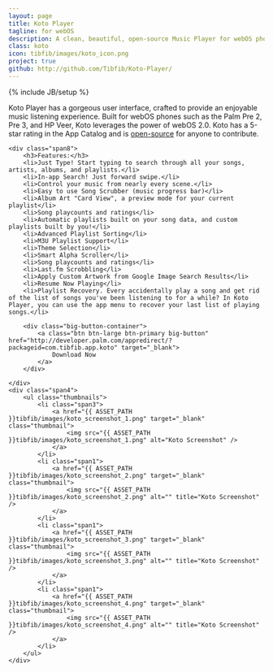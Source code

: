 ```yaml
---
layout: page
title: Koto Player
tagline: for webOS
description: A clean, beautiful, open-source Music Player for webOS phones.
class: koto
icon: tibfib/images/koto_icon.png
project: true
github: http://github.com/Tibfib/Koto-Player/
---
```

{% include JB/setup %}

Koto Player has a gorgeous user interface, crafted to provide an enjoyable music listening experience. Built for webOS phones such as the Palm Pre 2, Pre 3, and HP Veer, Koto leverages the power of webOS 2.0. Koto has a 5-star rating in the App Catalog and is <a href="{{ page.github }}">open-source</a> for anyone to contribute.

<div class="row">

	<div class="span8">
		<h3>Features:</h3>
		<li>Just Type! Start typing to search through all your songs, artists, albums, and playlists.</li>
		<li>In-app Search! Just forward swipe.</li>
		<li>Control your music from nearly every scene.</li>
		<li>Easy to use Song Scrubber (music progress bar)</li>
		<li>Album Art "Card View", a preview mode for your current playlist</li>
		<li>Song playcounts and ratings</li>
		<li>Automatic playlists built on your song data, and custom playlists built by you!</li>
		<li>Advanced Playlist Sorting</li>
		<li>M3U Playlist Support</li>
		<li>Theme Selection</li>
		<li>Smart Alpha Scroller</li>
		<li>Song playcounts and ratings</li>
		<li>Last.fm Scrobbling</li>
		<li>Apply Custom Artwork from Google Image Search Results</li>
		<li>Resume Now Playing</li>
		<li>Playlist Recovery. Every accidentally play a song and get rid of the list of songs you've been listening to for a while? In Koto Player, you can use the app menu to recover your last list of playing songs.</li>
		
		<div class="big-button-container">		
			<a class="btn btn-large btn-primary big-button" href="http://developer.palm.com/appredirect/?packageid=com.tibfib.app.koto" target="_blank">
				Download Now
			</a>
		</div>
			
	</div>
	<div class="span4">
		<ul class="thumbnails">
			<li class="span3">
				<a href="{{ ASSET_PATH }}tibfib/images/koto_screenshot_1.png" target="_blank" class="thumbnail">
					<img src="{{ ASSET_PATH }}tibfib/images/koto_screenshot_1.png" alt="Koto Screenshot" />
			    </a>
		    </li>
			<li class="span1">
		    	<a href="{{ ASSET_PATH }}tibfib/images/koto_screenshot_2.png" target="_blank" class="thumbnail">
		    		<img src="{{ ASSET_PATH }}tibfib/images/koto_screenshot_2.png" alt="" title="Koto Screenshot" />
		    	</a>
			</li>
			<li class="span1">
		    	<a href="{{ ASSET_PATH }}tibfib/images/koto_screenshot_3.png" target="_blank" class="thumbnail">
		    		<img src="{{ ASSET_PATH }}tibfib/images/koto_screenshot_3.png" alt="" title="Koto Screenshot" />
		    	</a>
			</li>
			<li class="span1">
		    	<a href="{{ ASSET_PATH }}tibfib/images/koto_screenshot_4.png" target="_blank" class="thumbnail">
		    		<img src="{{ ASSET_PATH }}tibfib/images/koto_screenshot_4.png" alt="" title="Koto Screenshot" />
		    	</a>
			</li>
		</ul>
	</div>
	

</div>



